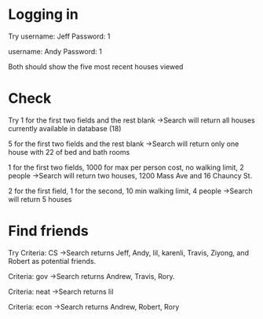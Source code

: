 # Logging in
Try
username: Jeff
Password: 1

username: Andy
Password: 1

Both should show the five most recent houses viewed

# Check
Try
1 for the first two fields and the rest blank
->Search will return all houses currently available in database (18)

5 for the first two fields and the rest blank
->Search will return only one house with 22 of bed and bath rooms

1 for the first two fields, 1000 for max per person cost, no walking limit, 2 people
->Search will return two houses, 1200 Mass Ave and 16 Chauncy St.

2 for the first field, 1 for the second, 10 min walking limit, 4 people
->Search will return 5 houses

# Find friends
Try
Criteria: CS
->Search returns Jeff, Andy, lil, karenli, Travis, Ziyong, and Robert as potential friends.

Criteria: gov
->Search returns Andrew, Travis, Rory.

Criteria: neat
->Search returns lil

Criteria: econ
->Search returns Andrew, Robert, Rory